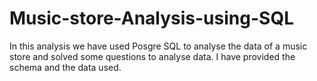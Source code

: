 # Music-store-Analysis-using-SQL
In this analysis we have used Posgre SQL to analyse the data of a music store and solved some questions to analyse data.
I have provided the schema and the data used.
